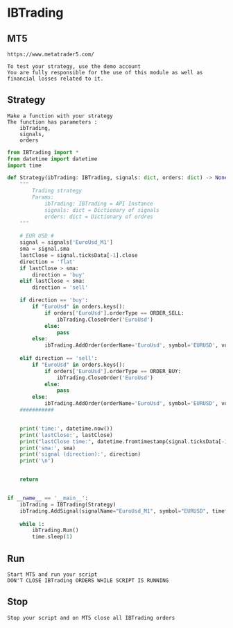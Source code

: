 # IBTrading

## MT5
    https://www.metatrader5.com/

    To test your strategy, use the demo account
    You are fully responsible for the use of this module as well as financial losses related to it.

## Strategy
    Make a function with your strategy
    The function has parameters :
        ibTrading, 
        signals, 
        orders

```python
from IBTrading import *
from datetime import datetime
import time

def Strategy(ibTrading: IBTrading, signals: dict, orders: dict) -> None:
    """
        Trading strategy
        Params:
            ibTrading: IBTrading = API Instance
            signals: dict = Dictionary of signals
            orders: dict = Dictionary of ordres
    """
    
    # EUR USD #
    signal = signals['EuroUsd_M1']
    sma = signal.sma
    lastClose = signal.ticksData[-1].close
    direction = 'flat'
    if lastClose > sma:
        direction = 'buy'
    elif lastClose < sma:
        direction = 'sell'

    if direction == 'buy':
        if "EuroUsd" in orders.keys():
            if orders['EuroUsd'].orderType == ORDER_SELL:
                ibTrading.CloseOrder('EuroUsd')
            else:
                pass
        else:
            ibTrading.AddOrder(orderName='EuroUsd', symbol='EURUSD', volume=1.0, orderType=ORDER_BUY, deviation=20)
    
    elif direction == 'sell':
        if "EuroUsd" in orders.keys():
            if orders['EuroUsd'].orderType == ORDER_BUY:
                ibTrading.CloseOrder('EuroUsd')
            else:
                pass
        else:
            ibTrading.AddOrder(orderName='EuroUsd', symbol='EURUSD', volume=1.0, orderType=ORDER_SELL, deviation=20)
    ###########


    print('time:', datetime.now())
    print('lastClose:', lastClose)
    print("lastClose time:", datetime.fromtimestamp(signal.ticksData[-1].time))
    print('sma:', sma)
    print('signal (direction):', direction)
    print('\n')


    return


if __name__ == '__main__':
    ibTrading = IBTrading(Strategy)
    ibTrading.AddSignal(signalName="EuroUsd_M1", symbol="EURUSD", timeframe=TIMEFRAME_M1, SMAPeriod=10)
    
    while 1:
        ibTrading.Run()
        time.sleep(1)
```

## Run
    Start MT5 and run your script
    DON'T CLOSE IBTrading ORDERS WHILE SCRIPT IS RUNNING

## Stop
    Stop your script and on MT5 close all IBTrading orders